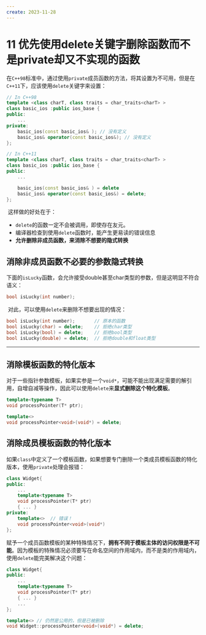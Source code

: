 ```yaml
---
create: 2023-11-28
---
```

# 11 优先使用delete关键字删除函数而不是private却又不实现的函数

​	在`C++98`标准中，通过使用`private`成员函数的方法，将其设置为不可用，但是在`C++11`下，应该使用`delete`关键字来设置：

```C++
// In C++98
template <class charT, class traits = char_traits<charT> >
class basic_ios :public ios_base {
public:
    ...
private:
    basic_ios(const basic_ios& ); // 没有定义
    basic_ios& operator(const basic_ios&); // 没有定义
};

// In C++11
template <class charT, class traits = char_traits<charT> >
class basic_ios :public ios_base {
public:
    ...

    basic_ios(const basic_ios& ) = delete
    basic_ios& operator(const basic_ios&) = delete;
};
```

​	这样做的好处在于：

* `delete`的函数一定不会被调用，即使存在友元。
* 编译器检查到使用`delete`函数时，能产生更易读的错误信息
* **允许删除非成员函数，来消除不想要的隐式转换**

## 消除非成员函数不必要的参数隐式转换

​	下面的`isLucky`函数，会允许接受double甚至char类型的参数，但是这明显不符合语义：

```C++
bool isLucky(int number);
```

​	对此，可以使用`delete`来删除不想要出现的情况：

```C++
bool isLucky(int number); 		// 原本的函数
bool isLucky(char) = delete; 	// 拒绝char类型
bool isLucky(bool) = delete; 	// 拒绝bool类型
bool isLucky(double) = delete; 	// 拒绝double和float类型
```

---

## 消除模板函数的特化版本

​	对于一些指针参数模板，如果实参是一个`void*`，可能不能出现满足需要的解引用，自增自减等操作，因此可以使用`delete`来**显式删除这个特化模板**。

```C++
template<typename T>
void processPointer(T* ptr);

template<>
void processPointer<void>(void*) = delete;
```

## 消除成员模板函数的特化版本

​	如果`class`中定义了一个模板函数，如果想要专门删除一个类成员模板函数的特化版本，使用`private`处理会报错：

```C++
class Widget{
public:
    ...
    template<typename T>
    void processPointer(T* ptr)
    { ... }
private:
    template<> 	// 错误！
    void processPointer<void>(void*)
};
```

​	赋予一个成员函数模板的某种特殊情况下，**拥有不同于模板主体的访问权限是不可能**。因为模板的特殊情况必须要写在命名空间的作用域内，而不是类的作用域内，使用`delete`能完美解决这个问题：

```C++
class Widget{
public:
    ...
    template<typename T>
    void processPointer(T* ptr)
    { ... }
    ...
};

template<> // 仍然是公用的，但是已被删除
void Widget::processPointer<void>(void*) = delete;
```

